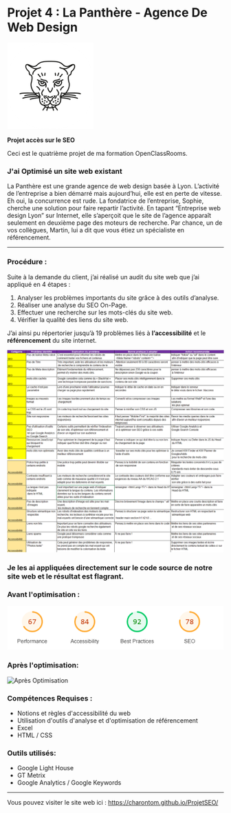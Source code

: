 # Projet 4 : La Panthère - Agence De Web Design

![Logo du site](https://github.com/CharonTom/ProjetSEO/blob/main/img/logo.png)

**Projet accès sur le SEO**

Ceci est le quatrième projet de ma formation OpenClassRooms.

### J'ai Optimisé un site web existant 

La Panthère est une grande agence de web design basée à Lyon. L’activité de l’entreprise a bien démarré mais aujourd’hui, elle est en perte de vitesse. Eh oui, la concurrence est rude. La fondatrice de l’entreprise, Sophie, cherche une solution pour faire repartir l’activité. En tapant “Entreprise web design Lyon” sur Internet, elle s’aperçoit que le site de l’agence apparaît seulement en deuxième page des moteurs de recherche. Par chance, un de vos collègues, Martin, lui a dit que vous étiez un spécialiste en référencement.

---

### Procédure :

Suite à la demande du client, j’ai réalisé un audit du site web que j’ai appliqué en 4
étapes :

1) Analyser les problèmes importants du site grâce à des outils d’analyse.
2) Réaliser une analyse du SEO On-Page.
3) Effectuer une recherche sur les mots-clés du site web.
4) Vérifier la qualité des liens du site web.

J’ai ainsi pu répertorier jusqu’à 19 problèmes liés à **l’accessibilité** et le
**référencement** du site internet.


![Tableau d'erreur SEO](https://github.com/CharonTom/ProjetSEO/blob/main/img/Tableau%20SEO.png)
![Tableau d'erreur Access](https://github.com/CharonTom/ProjetSEO/blob/main/img/Tableau%20Access.png)

### Je les ai appliquées directement sur le code source de notre site web et le résultat est flagrant.

### Avant l'optimisation :


![Avant Optimisation](https://github.com/CharonTom/ProjetSEO/blob/main/img/Index%20avant.png)



### Après l'optimisation:


![Après Optimisation](https://github.com/CharonTom/ProjetSEO/blob/main/img/index%20apr%C3%A8s.PNG)



### Compétences Requises : 

- Notions et règles d'accessibilité du web
- Utilisation d'outils d'analyse et d'optimisation de référencement
- Excel
- HTML / CSS


### Outils utilisés:

- Google Light House
- GT Metrix
- Google Analytics / Google Keywords

---

Vous pouvez visiter le site web ici : https://charontom.github.io/ProjetSEO/
